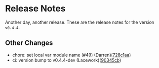 # Release Notes
Another day, another release. These are the release notes for the version `v0.4.4`.

## Other Changes
* chore: set local var module name (#49) (Darren)([728c1aa](https://github.com/lacework/terraform-aws-iam-role/commit/728c1aaa04765e8ed7c3be9acd41a12f2bc5c457))
* ci: version bump to v0.4.4-dev (Lacework)([90345cb](https://github.com/lacework/terraform-aws-iam-role/commit/90345cb315bdd3bbbec9e228ffe179e8c854146f))
